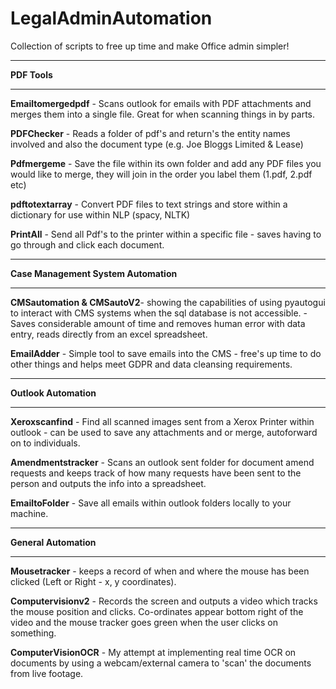 # LegalAdminAutomation
Collection of scripts to free up time and make Office admin simpler!

_______________________________________________________

**PDF Tools**
_____________

**Emailtomergedpdf** - Scans outlook for emails with PDF attachments and merges them into a single file. Great for when scanning things in by parts. 

**PDFChecker** - Reads a folder of pdf's and return's the entity names involved and also the document type (e.g. Joe Bloggs Limited & Lease)

**Pdfmergeme** - Save the file within its own folder and add any PDF files you would like to merge, they will join in the order you label them (1.pdf, 2.pdf etc)

**pdftotextarray** - Convert PDF files to text strings and store within a dictionary for use within NLP (spacy, NLTK)

**PrintAll** - Send all Pdf's to the printer within a specific file - saves having to go through and click each document. 
_____________

**Case Management System Automation**
_____________

**CMSautomation & CMSautoV2**- showing the capabilities of using pyautogui to interact with CMS systems when the sql database is not accessible. - Saves considerable amount of time and removes human error with data entry, reads directly from an excel spreadsheet. 

**EmailAdder** - Simple tool to save emails into the CMS - free's up time to do other things and helps meet GDPR and data cleansing requirements. 
_____________

**Outlook Automation**
_____________

**Xeroxscanfind** - Find all scanned images sent from a Xerox Printer within outlook - can be used to save any attachments and or merge, autoforward on to individuals.

**Amendmentstracker** - Scans an outlook sent folder for document amend requests and keeps track of how many requests have been sent to the person and outputs the info into a spreadsheet.

**EmailtoFolder** - Save all emails within outlook folders locally to your machine.

_____________

**General Automation**
_____________

**Mousetracker** - keeps a record of when and where the mouse has been clicked (Left or Right - x, y coordinates).

**Computervisionv2** - Records the screen and outputs a video which tracks the mouse position and clicks. Co-ordinates appear bottom right of the video and the mouse tracker goes green when the user clicks on something.

**ComputerVisionOCR** - My attempt at implementing real time OCR on documents by using a webcam/external camera to 'scan' the documents from live footage. 
